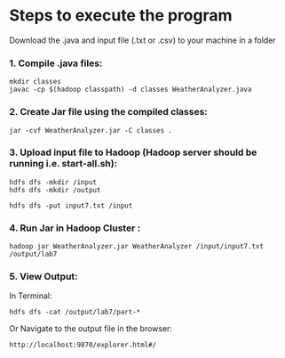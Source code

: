 
# Steps to execute the program

Download the .java and input file (.txt or .csv) to your machine in a folder

### 1.  Compile .java files:
```
mkdir classes
javac -cp $(hadoop classpath) -d classes WeatherAnalyzer.java
```

### 2.  Create Jar file using the compiled classes:
```
jar -cvf WeatherAnalyzer.jar -C classes .
```

### 3.  Upload input file to Hadoop (Hadoop server should be running i.e. start-all.sh):
```
hdfs dfs -mkdir /input
hdfs dfs -mkdir /output

hdfs dfs -put input7.txt /input
```


### 4. Run Jar in Hadoop Cluster :

```
hadoop jar WeatherAnalyzer.jar WeatherAnalyzer /input/input7.txt /output/lab7
```

### 5. View Output:
In Terminal: 
```
hdfs dfs -cat /output/lab7/part-*
```

Or Navigate to the output file in the browser:
```
http://localhost:9870/explorer.html#/
```


